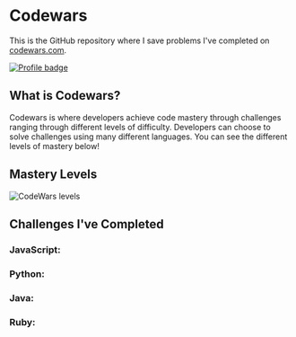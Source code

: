 # Codewars
This is the GitHub repository where I save problems I've completed on
[codewars.com](https://www.codewars.com/).

[![Profile badge](https://www.codewars.com/users/elody-ramirez/badges/large)](https://www.codewars.com/users/elody-ramirez)

## What is Codewars?

Codewars is where developers achieve code mastery through challenges ranging
through different levels of difficulty. Developers can choose to solve
challenges using many different languages. You can see the different levels of
mastery below!

## Mastery Levels

![CodeWars levels](https://i.imgur.com/Vm77XMv.png)

## Challenges I've Completed

### JavaScript:

### Python:

### Java:

### Ruby:
